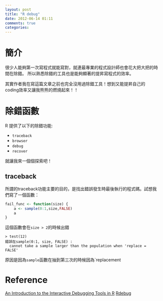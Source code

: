 ```yaml
---
layout: post
title: "R debug"
date: 2012-06-14 01:11
comments: true
categories: 
---
```


# 簡介

很少人能夠第一次寫程式就能寫對，就連最專業的程式設計師也會花大把大把的時間在除錯。
所以熟悉除錯的工具也是能夠顯著的提昇寫程式的效率。

其實作者我在寫這篇文章之前也完全沒用過除錯工具！想到又能提昇自己的coding效率又讓我熊熊的燃燒起來！！

# 除錯函數

R 提供了以下的除錯功能:

- `traceback`
- `browser`
- `debug`
- `recover`

就讓我來一個個探索吧！

## traceback

所謂的traceback功能主要的目的，是找出錯誤發生時最後執行的程式碼。試想我們寫了一個函數：

``` r traceback-exp-1
fail_func <- function(size) {
	a <- sample(0:1,size,FALSE)
	a
}
```

這個函數會在`size > 2`的時候出錯

	> test(12)
	錯誤在sample(0:1, size, FALSE) : 
	  cannot take a sample larger than the population when 'replace = FALSE'

原因是因為`sample`函數在抽到第三次的時候因為`replacement

# Reference

[An Introduction to the Interactive Debugging Tools in R](www.biostat.jhsph.edu/~rpeng/docs/R-debug-tools.pdf)
[Rdebug](www.math.ncu.edu.tw/chenwc/R_note/reference/debug/Rdebug.pdf)
